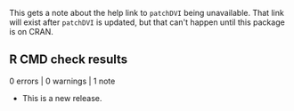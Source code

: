 This gets a note about the help link to `patchDVI` being unavailable.  That link will exist after `patchDVI` is
updated, but that can't happen until this package is on CRAN.

## R CMD check results

0 errors | 0 warnings | 1 note

* This is a new release.
